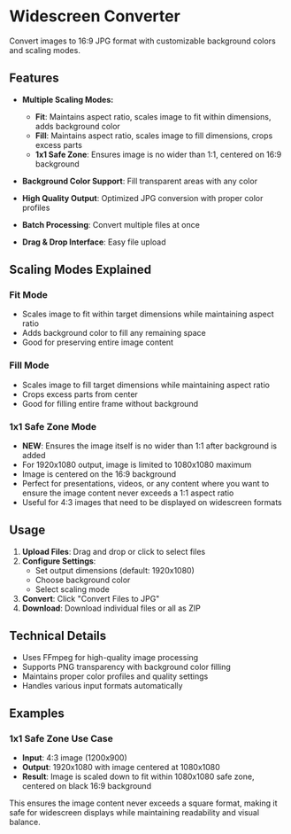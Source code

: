 # Widescreen Converter

Convert images to 16:9 JPG format with customizable background colors and scaling modes.

## Features

- **Multiple Scaling Modes:**
  - **Fit**: Maintains aspect ratio, scales image to fit within dimensions, adds background color
  - **Fill**: Maintains aspect ratio, scales image to fill dimensions, crops excess parts
  - **1x1 Safe Zone**: Ensures image is no wider than 1:1, centered on 16:9 background

- **Background Color Support**: Fill transparent areas with any color
- **High Quality Output**: Optimized JPG conversion with proper color profiles
- **Batch Processing**: Convert multiple files at once
- **Drag & Drop Interface**: Easy file upload

## Scaling Modes Explained

### Fit Mode
- Scales image to fit within target dimensions while maintaining aspect ratio
- Adds background color to fill any remaining space
- Good for preserving entire image content

### Fill Mode
- Scales image to fill target dimensions while maintaining aspect ratio
- Crops excess parts from center
- Good for filling entire frame without background

### 1x1 Safe Zone Mode
- **NEW**: Ensures the image itself is no wider than 1:1 after background is added
- For 1920x1080 output, image is limited to 1080x1080 maximum
- Image is centered on the 16:9 background
- Perfect for presentations, videos, or any content where you want to ensure the image content never exceeds a 1:1 aspect ratio
- Useful for 4:3 images that need to be displayed on widescreen formats

## Usage

1. **Upload Files**: Drag and drop or click to select files
2. **Configure Settings**:
   - Set output dimensions (default: 1920x1080)
   - Choose background color
   - Select scaling mode
3. **Convert**: Click "Convert Files to JPG"
4. **Download**: Download individual files or all as ZIP

## Technical Details

- Uses FFmpeg for high-quality image processing
- Supports PNG transparency with background color filling
- Maintains proper color profiles and quality settings
- Handles various input formats automatically

## Examples

### 1x1 Safe Zone Use Case
- **Input**: 4:3 image (1200x900)
- **Output**: 1920x1080 with image centered at 1080x1080
- **Result**: Image is scaled down to fit within 1080x1080 safe zone, centered on black 16:9 background

This ensures the image content never exceeds a square format, making it safe for widescreen displays while maintaining readability and visual balance. 